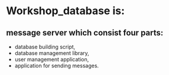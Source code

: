 # Workshop_database is:

## message server which consist four parts:

- database building script,
- database management library,
- user management application,
- application for sending messages.
